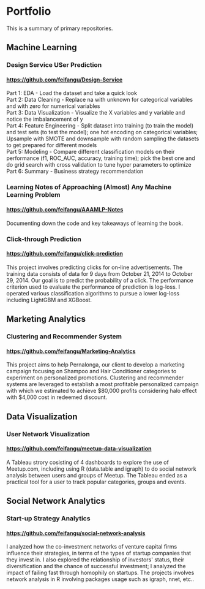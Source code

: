 # Portfolio
This is a summary of primary repositories.

## Machine Learning
### Design Service USer Prediction
#### https://github.com/feifangu/Design-Service
Part 1: EDA - Load the dataset and take a quick look <br>
Part 2: Data Cleaning - Replace na with unknown for categorical variables and with zero for numerical variables <br>
Part 3: Data Visualization - Visualize the X variables and y variable and notice the imbalancement of y <br>
Part 4: Feature Engineering - Split dataset into training (to train the model) and test sets (to test the model); one hot encoding on categorical variables; Upsample with SMOTE and downsample with random sampling the datasets to get prepared for different models <br>
Part 5: Modeling - Compare different classification models on their performance (f1, ROC_AUC, accuracy, training time); pick the best one and do grid search with cross validation to tune hyper parameters to optimize <br>
Part 6: Summary - Business strategy recommendation <br>

### Learning Notes of Approaching (Almost) Any Machine Learning Problem
#### https://github.com/feifangu/AAAMLP-Notes
Documenting down the code and key takeaways of learning the book.

### Click-through Prediction
#### https://github.com/feifangu/click-prediction
This project involves predicting clicks for on-line advertisements. The training data consists of data for 9 days from October 21, 2014 to October 29, 2014. Our goal is to predict the probability of a click. The performance criterion used to evaluate the performance of prediction is log-loss. I operated various classification algorithms to pursue a lower log-loss including LightGBM and XGBoost.

## Marketing Analytics
### Clustering and Recommender System
#### https://github.com/feifangu/Marketing-Analytics
This project aims to help Pernalonga, our client to develop a marketing campaign focusing on Shampoo and Hair Conditioner categories to experiment on personalized promotions. Clustering and recommender systems are leveraged to establish a most profitable personalized campaign with which we estimated to achieve $80,000 profits considering halo effect with $4,000 cost in redeemed discount.

## Data Visualization
### User Network Visualization
#### https://github.com/feifangu/meetup-data-visualization
A Tableau strory cosisting of 4 dashboards to explore the use of Meetup.com, including using R (data.table and igraph) to do social network analysis between users and groups of Meetup. The Tableau ended as a practical tool for a user to track popular categories, groups and events.
 
## Social Network Analytics
### Start-up Strategy Analytics
#### https://github.com/feifangu/social-network-analysis
I analyzed how the co-investment networks of venture capital firms influence their strategies, in terms of the types of startup companies that they invest in. I also explored the relationship of investors' status, their diversification and the chance of successful investment; I analyzed the impact of failing fast through homophily on startups. The projects involves network analysis in R involving packages usage such as igraph, nnet, etc..
